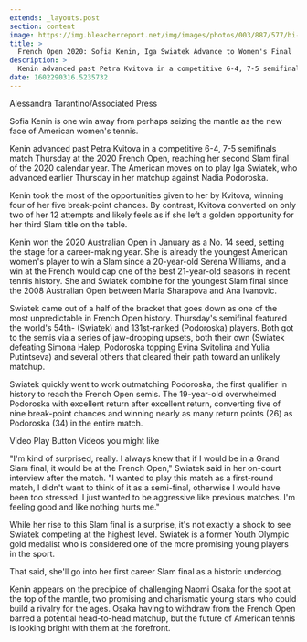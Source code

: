 ```yaml
--- 
extends: _layouts.post 
section: content 
image: https://img.bleacherreport.net/img/images/photos/003/887/577/hi-res-cc00635f8e58a12898ca2e5154b2cd23_crop_exact.jpg?w=1200&h=1200&q=75 
title: > 
  French Open 2020: Sofia Kenin, Iga Swiatek Advance to Women's Final 
description: > 
  Kenin advanced past Petra Kvitova in a competitive 6-4, 7-5 semifinals match Thursday at the 2020 French Open, reaching her second Slam final of the 2020 calendar year.She and Swiatek combine for the youngest Slam final since the 2008 Australian Open between Maria Sharapova and Ana Ivanovic.Swiatek came out of a half of the bracket that goes down as one of the most unpredictable in French Open history.I always knew that if I would be in a Grand Slam final, it would be at the French Open," Swiatek said in her on-court interview after the match.That said, she'll go into her first career Slam final as a historic underdog. 
date: 1602290316.5235732 
--- 
```

Alessandra Tarantino/Associated Press

Sofia Kenin is one win away from perhaps seizing the mantle as the new face of American women's tennis.

Kenin advanced past Petra Kvitova in a competitive 6-4, 7-5 semifinals match Thursday at the 2020 French Open, reaching her second Slam final of the 2020 calendar year. The American moves on to play Iga Swiatek, who advanced earlier Thursday in her matchup against Nadia Podoroska.

Kenin took the most of the opportunities given to her by Kvitova, winning four of her five break-point chances. By contrast, Kvitova converted on only two of her 12 attempts and likely feels as if she left a golden opportunity for her third Slam title on the table.

Kenin won the 2020 Australian Open in January as a No. 14 seed, setting the stage for a career-making year. She is already the youngest American women's player to win a Slam since a 20-year-old Serena Williams, and a win at the French would cap one of the best 21-year-old seasons in recent tennis history. She and Swiatek combine for the youngest Slam final since the 2008 Australian Open between Maria Sharapova and Ana Ivanovic.

Swiatek came out of a half of the bracket that goes down as one of the most unpredictable in French Open history. Thursday's semifinal featured the world's 54th- (Swiatek) and 131st-ranked (Podoroska) players. Both got to the semis via a series of jaw-dropping upsets, both their own (Swiatek defeating Simona Halep, Podoroska topping Evina Svitolina and Yulia Putintseva) and several others that cleared their path toward an unlikely matchup.

Swiatek quickly went to work outmatching Podoroska, the first qualifier in history to reach the French Open semis. The 19-year-old overwhelmed Podoroska with excellent return after excellent return, converting five of nine break-point chances and winning nearly as many return points (26) as Podoroska (34) in the entire match.

Video Play Button Videos you might like

"I'm kind of surprised, really. I always knew that if I would be in a Grand Slam final, it would be at the French Open," Swiatek said in her on-court interview after the match. "I wanted to play this match as a first-round match, I didn't want to think of it as a semi-final, otherwise I would have been too stressed. I just wanted to be aggressive like previous matches. I'm feeling good and like nothing hurts me."

While her rise to this Slam final is a surprise, it's not exactly a shock to see Swiatek competing at the highest level. Swiatek is a former Youth Olympic gold medalist who is considered one of the more promising young players in the sport.

That said, she'll go into her first career Slam final as a historic underdog.

Kenin appears on the precipice of challenging Naomi Osaka for the spot at the top of the mantle, two promising and charismatic young stars who could build a rivalry for the ages. Osaka having to withdraw from the French Open barred a potential head-to-head matchup, but the future of American tennis is looking bright with them at the forefront.